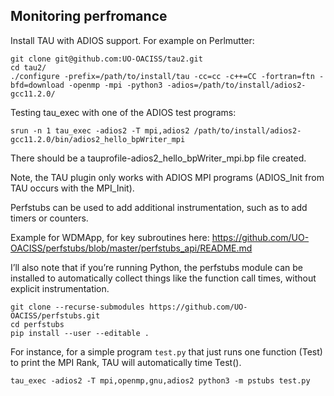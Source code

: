 ## Monitoring perfromance

Install TAU with ADIOS support. For example on Perlmutter:
```
git clone git@github.com:UO-OACISS/tau2.git
cd tau2/
./configure -prefix=/path/to/install/tau -cc=cc -c++=CC -fortran=ftn -bfd=download -openmp -mpi -python3 -adios=/path/to/install/adios2-gcc11.2.0/
 ```

Testing tau_exec with one of the ADIOS test programs:
```
srun -n 1 tau_exec -adios2 -T mpi,adios2 /path/to/install/adios2-gcc11.2.0/bin/adios2_hello_bpWriter_mpi
 ```

There should be a tauprofile-adios2_hello_bpWriter_mpi.bp file created. 

Note, the TAU plugin only works with ADIOS MPI programs (ADIOS_Init from TAU occurs with the MPI_Init).
 
Perfstubs can be used to add additional instrumentation, such as to add timers or counters. 

Example for WDMApp, for key subroutines here: https://github.com/UO-OACISS/perfstubs/blob/master/perfstubs_api/README.md
 
I’ll also note that if you’re running Python, the perfstubs module can be installed to automatically collect things like the function call times, without explicit instrumentation.

```
git clone --recurse-submodules https://github.com/UO-OACISS/perfstubs.git
cd perfstubs
pip install --user --editable .
```

For instance, for a simple program `test.py` that just runs one function (Test) to print the MPI Rank, TAU will automatically time Test().
```
tau_exec -adios2 -T mpi,openmp,gnu,adios2 python3 -m pstubs test.py
 ```
